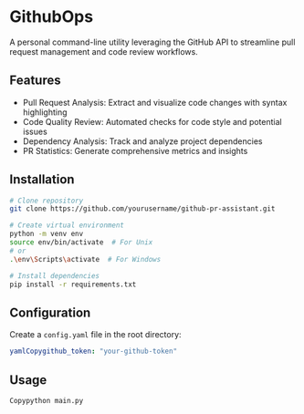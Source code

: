 # GithubOps
A personal command-line utility leveraging the GitHub API to streamline pull request management and code review workflows.
## Features
* Pull Request Analysis: Extract and visualize code changes with syntax highlighting
* Code Quality Review: Automated checks for code style and potential issues
* Dependency Analysis: Track and analyze project dependencies
* PR Statistics: Generate comprehensive metrics and insights
## Installation
```bash
# Clone repository
git clone https://github.com/yourusername/github-pr-assistant.git

# Create virtual environment
python -m venv env
source env/bin/activate  # For Unix
# or
.\env\Scripts\activate  # For Windows

# Install dependencies
pip install -r requirements.txt

```
## Configuration
Create a `config.yaml` file in the root directory:
```yaml
yamlCopygithub_token: "your-github-token"

```
## Usage
```bash
Copypython main.py
```

